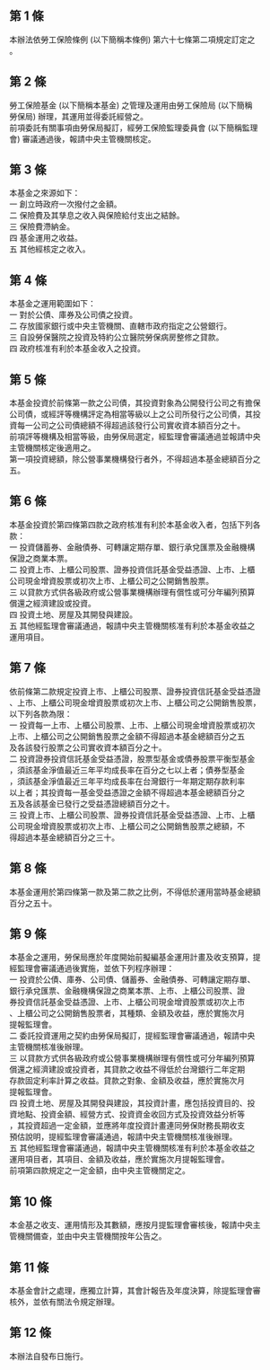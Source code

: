 第 1 條
-------
本辦法依勞工保險條例 (以下簡稱本條例) 第六十七條第二項規定訂定之  
。

第 2 條
-------
勞工保險基金 (以下簡稱本基金) 之管理及運用由勞工保險局 (以下簡稱  
勞保局) 辦理，其運用並得委託經營之。  
前項委託有關事項由勞保局擬訂，經勞工保險監理委員會 (以下簡稱監理  
會) 審議通過後，報請中央主管機關核定。

第 3 條
-------
本基金之來源如下：  
一  創立時政府一次撥付之金額。  
二  保險費及其孳息之收入與保險給付支出之結餘。  
三  保險費滯納金。  
四  基金運用之收益。  
五  其他經核定之收入。

第 4 條
-------
本基金之運用範圍如下：  
一  對於公債、庫券及公司債之投資。  
二  存放國家銀行或中央主管機關、直轄市政府指定之公營銀行。  
三  自設勞保醫院之投資及特約公立醫院勞保病房整修之貸款。  
四  政府核准有利於本基金收入之投資。

第 5 條
-------
本基金投資於前條第一款之公司債，其投資對象為公開發行公司之有擔保  
公司債，或經評等機構評定為相當等級以上之公司所發行之公司債，其投  
資每一公司之公司債總額不得超過該發行公司實收資本額百分之十。  
前項評等機構及相當等級，由勞保局選定，經監理會審議通過並報請中央  
主管機關核定後適用之。  
第一項投資總額，除公營事業機構發行者外，不得超過本基金總額百分之  
五。

第 6 條
-------
本基金投資於第四條第四款之政府核准有利於本基金收入者，包括下列各  
款：  
一  投資儲蓄券、金融債券、可轉讓定期存單、銀行承兌匯票及金融機構  
    保證之商業本票。  
二  投資上市、上櫃公司股票、證券投資信託基金受益憑證、上市、上櫃  
    公司現金增資股票或初次上市、上櫃公司之公開銷售股票。  
三  以貸款方式供各級政府或公營事業機構辦理有償性或可分年編列預算  
    償還之經濟建設或投資。  
四  投資土地、房屋及其開發與建設。  
五  其他經監理會審議通過，報請中央主管機關核准有利於本基金收益之  
    運用項目。

第 7 條
-------
依前條第二款規定投資上市、上櫃公司股票、證券投資信託基金受益憑證  
、上市、上櫃公司現金增資股票或初次上市、上櫃公司之公開銷售股票，  
以下列各款為限：  
一  投資每一上市、上櫃公司股票、上市、上櫃公司現金增資股票或初次  
    上市、上櫃公司之公開銷售股票之金額不得超過本基金總額百分之五  
    及各該發行股票之公司實收資本額百分之十。  
二  投資證券投資信託基金受益憑證，股票型基金或債券股票平衡型基金  
    ，須該基金淨值最近三年平均成長率在百分之七以上者；債券型基金  
    ，須該基金淨值最近三年平均成長率在台灣銀行一年期定期存款利率  
    以上者；其投資每一基金受益憑證之金額不得超過本基金總額百分之  
    五及各該基金已發行之受益憑證總額百分之十。  
三  投資上市、上櫃公司股票、證券投資信託基金受益憑證、上市、上櫃  
    公司現金增資股票或初次上市、上櫃公司之公開銷售股票之總額，不  
    得超過本基金總額百分之三十。

第 8 條
-------
本基金運用於第四條第一款及第二款之比例，不得低於運用當時基金總額  
百分之五十。

第 9 條
-------
本基金之運用，勞保局應於年度開始前擬編基金運用計畫及收支預算，提  
經監理會審議通過後實施，並依下列程序辦理：  
一  投資於公債、庫券、公司債、儲蓄券、金融債券、可轉讓定期存單、  
    銀行承兌匯票、金融機構保證之商業本票、上市、上櫃公司股票、證  
    券投資信託基金受益憑證、上市、上櫃公司現金增資股票或初次上市  
    、上櫃公司之公開銷售股票者，其種類、金額及收益，應於實施次月  
    提報監理會。  
二  委託投資運用之契約由勞保局擬訂，提經監理會審議通過，報請中央  
    主管機關核准後辦理。  
三  以貸款方式供各級政府或公營事業機構辦理有償性或可分年編列預算  
    償還之經濟建設或投資者，其貸款之收益不得低於台灣銀行二年定期  
    存款固定利率計算之收益。貸款之對象、金額及收益，應於實施次月  
    提報監理會。  
四  投資土地、房屋及其開發與建設，其投資計畫，應包括投資目的、投  
    資地點、投資金額、經營方式、投資資金收回方式及投資效益分析等  
    ，其投資超過一定金額，並應將年度投資計畫連同勞保財務長期收支  
    預估說明，提經監理會審議通過，報請中央主管機關核准後辦理。  
五  其他經監理會審議通過，報請中央主管機關核准有利於本基金收益之  
    運用項目者，其項目、金額及收益，應於實施次月提報監理會。  
前項第四款規定之一定金額，由中央主管機關定之。

第 10 條
--------
本金基之收支、運用情形及其數額，應按月提監理會審核後，報請中央主  
管機關備查，並由中央主管機關按年公告之。

第 11 條
--------
本基金會計之處理，應獨立計算，其會計報告及年度決算，除提監理會審  
核外，並依有關法令規定辦理。

第 12 條
--------
本辦法自發布日施行。

